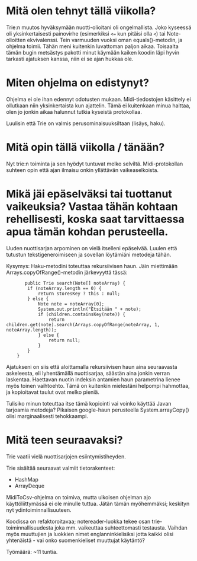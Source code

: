 # Mitä olen tehnyt tällä viikolla?
Trie:n muutos hyväksymään nuotti-olioitani oli ongelmallista.
Joko kyseessä oli yksinkertaisesti painovirhe (esimerkiksi <code><=</code> kun pitäisi olla <code><</code>) tai Note-olioitten ekvivalenssi. 
Tein varmuuden vuoksi oman equals()-metodin, ja ohjelma toimii. Tähän meni kuitenkin luvattoman paljon aikaa. Toisaalta tämän bugin metsästys pakotti minut käymään kaiken koodin läpi hyvin tarkasti ajatuksen kanssa, niin ei se ajan hukkaa ole.
  
# Miten ohjelma on edistynyt?

Ohjelma ei ole ihan edennyt odotusten mukaan. Midi-tiedostojen käsittely ei ollutkaan niin yksinkertaista kun ajattelin. 
Tämä ei kuitenkaan minua haittaa, olen jo jonkin aikaa halunnut tutkia kyseistä protokollaa.

Luulisin että Trie on valmis perusominaisuuksiltaan (lisäys, haku).


# Mitä opin tällä viikolla / tänään?

Nyt trie:n toiminta ja sen hyödyt tuntuvat melko selviltä. Midi-protokollan suhteen opin että ajan ilmaisu onkin yllättävän vaikeaselkoista. 

# Mikä jäi epäselväksi tai tuottanut vaikeuksia? Vastaa tähän kohtaan rehellisesti, koska saat tarvittaessa apua tämän kohdan perusteella.

Uuden nuottisarjan arpominen on vielä itselleni epäselvää. Luulen että tutustun tekstigeneroimiseen ja sovellan löytämiäni metodeja tähän.

Kysymys:
Haku-metodini toteuttaa rekursiivisen haun. Jäin miettimään Arrays.copyOfRange()-metodin järkevyyttä tässä:
```
       public Trie search(Note[] noteArray) {
        if (noteArray.length == 0) {
            return storesKey ? this : null;
        } else { 
            Note note = noteArray[0];
            System.out.println("Etsitään " + note);
            if (children.containsKey(note)) {
                return children.get(note).search(Arrays.copyOfRange(noteArray, 1, noteArray.length));
            } else {
                return null;
            }
        }
    }

```

Ajatukseni on siis että aloittamalla rekursiivisen haun aina seuraavasta askeleesta, eli lyhentämällä nuottisarjaa, säästän aina jonkin verran laskentaa. Haettavan nuotin indeksin antamien haun parametrina lienee myös toinen vaihtoehto.
Tämä on kuitenkin mielestäni helpompi hahmottaa, ja kopioitavat taulut ovat melko pieniä.

Tulisiko minun toteuttaa itse tämä kopiointi vai voinko käyttää Javan tarjoamia metodeja?
Pikaisen google-haun perusteella System.arrayCopy() olisi marginaalisesti tehokkaampi.


# Mitä teen seuraavaksi?

Trie vaatii vielä nuottisarjojen esiintymistiheyden.

Trie sisältää seuraavat valmiit tietorakenteet:
- HashMap
- ArrayDeque

MidiToCsv-ohjelma on toimiva, mutta ulkoisen ohjelman ajo käyttöliittymässä ei ole minulle tuttua. 
Jätän tämän myöhemmäksi; keskityn nyt ydintoiminnallisuuteen.

Koodissa on refaktoroitavaa; notereader-luokka tekee osan trie-toiminnallisuudesta joka mm. vaikeuttaa suhteettomasti testausta. Vaihdan myös muuttujien ja luokkien nimet englanninkielisiksi jotta kaikki olisi yhtenäistä - vai onko suomenkieliset muuttujat käytäntö?

Työmäärä: ~11 tuntia.
